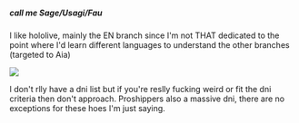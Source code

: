 ##### call me Sage/Usagi/Fau

I like hololive, mainly the EN branch since I'm not THAT dedicated to the point where I'd learn different languages to understand the other branches (targeted to Aia) 

![](https://media1.tenor.com/m/NysJnm7Oqk0AAAAd/don%27t-care-didn%27t-ask.gif)

I don't rlly have a dni list but if you're reslly fucking weird or fit the dni criteria then don't approach. Proshippers also a massive dni, there are no exceptions for these hoes I'm just saying.
